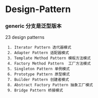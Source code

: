 # Design-Pattern

### generic 分支是泛型版本

23  design patterns

     1. Iterator Pattern 迭代器模式
     2. Adapter Pattern 适配器模式
     3. Template Method Pattern 模板方法模式
     4. Factory Method Pattern  工厂方法模式
     5. Singleton Pattern 单例模式
     6. Prototype Pattern 原型模式
     7. Builder Pattern 创建者模式
     8. Abstract Factory Pattern 抽象工厂模式
     9. Bridge Pattern 桥接模式